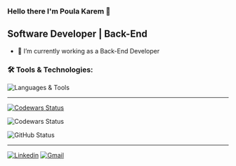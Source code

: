 ### Hello there I'm Poula Karem 👋

## Software Developer | Back-End

<!-- Here are some ideas to get you started: -->

- 🌱 I’m currently working as a Back-End Developer
<!-- - 🔭 I’m currently learning **MongoDB** and **TypeScript**. -->

<!--
- 👯 I’m looking to collaborate on ...
- 🤔 I’m looking for help with ...
- 💬 Ask me about ...
- 📫 How to reach me: ...
- 😄 Pronouns: ...
- ⚡ Fun fact: ...
wordpress
-->

### :hammer_and_wrench: Tools & Technologies:

![Languages & Tools](https://skillicons.dev/icons?i=js,ts,nodejs,express,mongodb,postgres,postman,npm,git,github,linux,vscode)
***
[![Codewars Status](https://www.codewars.com/users/PoulaKarem/badges/large)](https://www.codewars.com/users/PoulaKarem/stats)

![Codewars Status](https://github.r2v.ch/codewars?user=PoulaKarem&name=true&hide_clan=true&top_languages=true&stroke=%23b362ff&theme=default)

![GitHub Status](https://github-readme-stats.vercel.app/api?username=Poula-Karem&theme=transparent&show)
***
[![Linkedin](https://img.shields.io/badge/LinkedIn-blue?style=flat-square&logo=linkedin)](https://www.linkedin.com/in/poula-karem)
[![Gmail](https://img.shields.io/badge/Email-white?style=flat-square&logo=gmail)](mailto:paulakaremp@gmail.com)

<!-- ![Leet Code](https://leetcard.jacoblin.cool/poula-karemp?theme=dark) -->
<!-- ![Top Languages](https://github-readme-stats-git-masterrstaa-rickstaa.vercel.app/api/top-langs/?username=Poula-Karem&layout=compact&theme=transparent&show) -->
